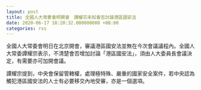 ```yaml
---
layout: post
title: 全國人大常委會明開會　譚耀宗未知會否討論港區國安法
date: 2020-06-17 18:20:32.000000000 +08:00
categories: rss
---
```


全國人大常委會明日在北京開會，審議港區國安法並無在今次會議議程內。全國人大常委譚耀宗表示，不清楚會否增加討論「港區國安法」，須由人大委員長會議決定，有需要亦可加開會議。

譚耀宗提到，中央會保留管轄權，處理極特殊、嚴重的國家安全案件，若中央認為觸犯港區國安法的人士有必要移交內地受審，亦是一個選項。

